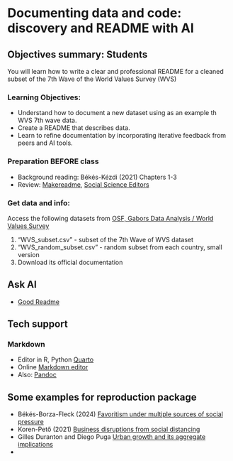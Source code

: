 # Documenting data and code: discovery and README with AI

## Objectives summary:  Students

You will learn how to write a clear and professional README for a cleaned subset of the 7th Wave of the World Values Survey (WVS)

### Learning Objectives:

* Understand how to document a new dataset using as an example th WVS 7th wave data.
* Create a README that describes data.
* Learn to refine documentation by incorporating iterative feedback from peers and AI tools.

### Preparation BEFORE class

* Background reading: Békés-Kézdi (2021) Chapters 1-3
* Review:  [Makereadme](https://www.makeareadme.com/), [Social Science Editors](https://social-science-data-editors.github.io/template_README/)
  
### Get data and info: 

Access the following datasets from [OSF, Gabors Data Analysis / World Values Survey](https://osf.io/mfd6s/) 
1. “WVS_subset.csv” - subset of the 7th Wave of WVS dataset 
2. “WVS_random_subset.csv” - random subset from each country, small version
3. Download its official documentation  

## Ask AI

* [Good Readme](https://chatgpt.com/share/67bc35fc-080c-8000-8e06-30b997c6781e)

## Tech support

### Markdown

* Editor in R, Python [Quarto](https://quarto.org/)
* Online [Markdown editor](https://jbt.github.io/markdown-editor/)
* Also: [Pandoc](https://pandoc.org/) 

## Some examples for reproduction package

* Békés-Borza-Fleck (2024) [Favoritism under multiple sources of social pressure](https://www.openicpsr.org/openicpsr/project/195463/version/V5/view?path=/openicpsr/195463/fcr:versions/V5.2/Scraping-codes/Scraping-codes/README.md&type=file)
* Koren-Pető (2021) [Business disruptions from social distancing](https://zenodo.org/records/4016325/preview/README.md?include_deleted=0)
* Gilles Duranton and Diego Puga [Urban growth and its aggregate implications](https://diegopuga.org/data/urbangrowth/)
* 
